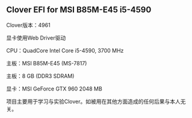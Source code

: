 
## Clover EFI for MSI B85M-E45 i5-4590  


Clover版本：4961

显卡使用Web Driver驱动


CPU：QuadCore Intel Core i5-4590, 3700 MHz

主板：MSI B85M-E45 (MS-7817)

主板：8 GB  (DDR3 SDRAM)

显卡：MSI GeForce GTX 960 2048 MB





项目主要用于学习与实验Clover。如被用在其他方面造成的任何后果与本人无关。

